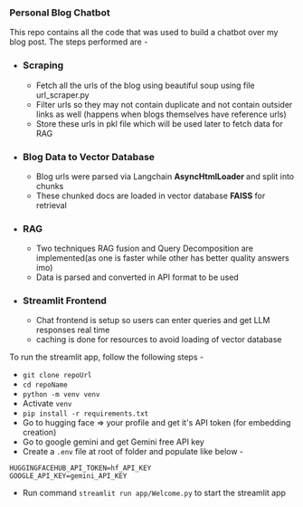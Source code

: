 ### Personal Blog Chatbot

This repo contains all the code that was used to build a chatbot over my blog post. The steps performed are -

- ### Scraping
  - Fetch all the urls of the blog using beautiful soup using file url_scraper.py
  - Filter urls so they may not contain duplicate and not contain outsider links as well (happens when blogs themselves have reference urls)
  - Store these urls in pkl file which will be used later to fetch data for RAG
- ### Blog Data to Vector Database
  - Blog urls were parsed via Langchain **AsyncHtmlLoader** and split into chunks
  - These chunked docs are loaded in vector database **FAISS** for retrieval
- ### RAG
  - Two techniques RAG fusion and Query Decomposition are implemented(as one is faster while other has better quality answers imo)
  - Data is parsed and converted in API format to be used
- ### Streamlit Frontend
  - Chat frontend is setup so users can enter queries and get LLM responses real time
  - caching is done for resources to avoid loading of vector database

To run the streamlit app, follow the following steps -

- `git clone repoUrl`
- `cd repoName`
- `python -m venv venv`
- Activate `venv`
- `pip install -r requirements.txt`
- Go to hugging face => your profile and get it's API token (for embedding creation)
- Go to google gemini and get Gemini free API key
- Create a `.env` file at root of folder and populate like below -

```
HUGGINGFACEHUB_API_TOKEN=hf_API_KEY
GOOGLE_API_KEY=gemini_API_KEY
```

- Run command `streamlit run app/Welcome.py` to start the streamlit app
